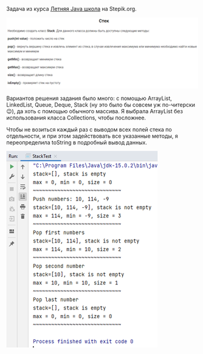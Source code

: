 Задача из курса [Летняя Java школа](https://stepik.org/course/10498) на Stepik.org.

![img.png](img.png)

Вариантов решения задания было много: с помощью ArrayList, LinkedList, Queue, Deque, Stack (ну это было бы совсем уж
по-читерски :wink:), да хоть с помощью обычного массива. Я выбрала ArrayList без использования класса Collections,
чтобы посложнее.

Чтобы не возиться каждый раз с выводом всех полей стека по отдельности, и при этом задействовать все указанные
методы, я переопределила toString в подробный вывод данных.

![img_1.png](img_1.png)